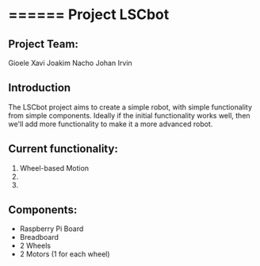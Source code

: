 ======
Project LSCbot
======
Project Team:
-------------
Gioele
Xavi
Joakim
Nacho
Johan
Irvin

Introduction
-------------
The LSCbot project aims to create a simple robot, with simple functionality from simple components. Ideally if the initial functionality works well, then we'll add more functionality to make it a more advanced robot.

Current functionality:
----------------------
1. Wheel-based Motion
2. 
3. 


Components:
-----------
- Raspberry Pi Board
- Breadboard
- 2 Wheels
- 2 Motors (1 for each wheel)

